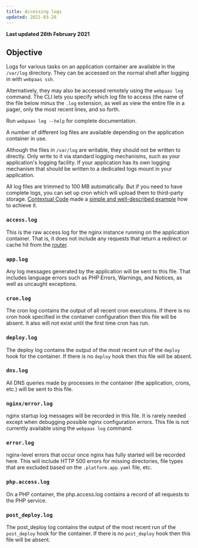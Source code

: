 ```yaml
---
title: Accessing logs
updated: 2021-03-26
---
```


**Last updated 26th February 2021**


## Objective  

Logs for various tasks on an application container are available in the `/var/log` directory. They can be accessed on the normal shell after logging in with `webpaas ssh`.

Alternatively, they may also be accessed remotely using the <code>webpaas log</code> command.  The CLI lets you specify which log file to access (the name of the file below minus the  `.log` extension, as well as view the entire file in a pager, only the most recent lines, and so forth.

Run `webpaas log --help` for complete documentation.

A number of different log files are available depending on the application container in use.

Although the files in `/var/log` are writable, they should not be written to directly. Only write to it via standard logging mechanisms, such as your application's logging facility.  If your application has its own logging mechanism that should be written to a dedicated logs mount in your application.

All log files are trimmed to 100 MB automatically. But if you need to have complete logs, you can set up cron which will upload them to third-party storage. [Contextual Code](https://www.contextualcode.com/) made a [simple and well-described example](https://gitlab.com/contextualcode/platformsh-store-logs-at-s3) how to achieve it.

### `access.log`

This is the raw access log for the nginx instance running on the application container. That is, it does not include any requests that return a redirect or cache hit from the [router](/pages/web/web-paas/configuration-routes).

### `app.log`

Any log messages generated by the application will be sent to this file.  That includes language errors such as PHP Errors, Warnings, and Notices, as well as uncaught exceptions.

### `cron.log`

The cron log contains the output of all recent cron executions.  If there is no cron hook specified in the container configuration then this file will be absent. It also will not exist until the first time cron has run.

### `deploy.log`

The deploy log contains the output of the most recent run of the `deploy` hook for the container.  If there is no `deploy` hook then this file will be absent.

### `dns.log`

All DNS queries made by processes in the container (the application, crons, etc.) will be sent to this file.

### `nginx/error.log`

nginx startup log messages will be recorded in this file.  It is rarely needed except when debugging possible nginx configuration errors. This file is not currently available using the `webpaas log` command.

### `error.log`

nginx-level errors that occur once nginx has fully started will be recorded here. This will include HTTP 500 errors for missing directories, file types that are excluded based on the `.platform.app.yaml` file, etc.

### `php.access.log`

On a PHP container, the php.access.log contains a record of all requests to the PHP service.

### `post_deploy.log`

The post_deploy log contains the output of the most recent run of the `post_deploy` hook for the container.  If there is no `post_deploy` hook then this file will be absent.
